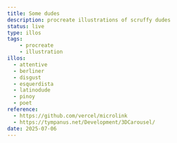 ```yaml
---
title: Some dudes
description: procreate illustrations of scruffy dudes
status: live
type: illos
tags:
    - procreate
    - illustration
illos:
  - attentive
  - berliner
  - disgust
  - esquerdista
  - latinodude
  - pinoy
  - poet
reference:
  - https://github.com/vercel/microlink
  - https://tympanus.net/Development/3DCarousel/
date: 2025-07-06
---
```

